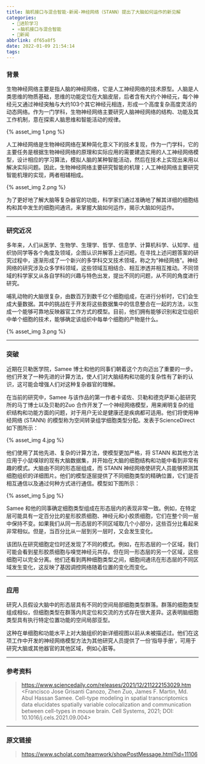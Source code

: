 ```yaml
---
title: 脑机接口与混合智能-新闻-神经网络（STANN）提出了大脑如何运作的新见解
categories:
  - 🌙进阶学习
  - ⭐脑机接口与混合智能
  - 💫新闻
abbrlink: df65a8f5
date: 2022-01-09 21:54:14
tags:
---
```


### 背景

生物神经网络主要是指人脑的神经网络，它是人工神经网络的技术原型。人脑是人类思维的物质基础，思维的功能定位在大脑皮层，后者含有大约个神经元，每个神经元又通过神经突触与大约103个其它神经元相连，形成一个高度复杂高度灵活的动态网络。作为一门学科，生物神经网络主要研究人脑神经网络的结构、功能及其工作机制，意在探索人脑思维和智能活动的规律。

<!--more-->

{% asset_img 1.png %}

人工神经网络是生物神经网络在某种简化意义下的技术复现，作为一门学科，它的主要任务是根据生物神经网络的原理和实际应用的需要建造实用的人工神经网络模型，设计相应的学习算法，模拟人脑的某种智能活动，然后在技术上实现出来用以解决实际问题。因此，生物神经网络主要研究智能的机理；人工神经网络主要研究智能机理的实现，两者相辅相成。

{% asset_img 2.png %}

为了更好地了解大脑等复杂器官的功能，科学家们通过准确地了解其详细的细胞结构和其中发生的细胞间通讯，来掌握大脑如何运作，揭示大脑如何运作。

***

### 研究近况

多年来，人们从医学、生物学、生理学、哲学、信息学、计算机科学、认知学、组织协同学等各个角度及领域，企图认识并解答上述问题。在寻找上述问题答案的研究过程中，逐渐形成了一个新兴的多学科交叉技术领域，称之为“神经网络”。神经网络的研究涉及众多学科领域，这些领域互相结合、相互渗透并相互推动。不同领域的科学家又从各自学科的兴趣与特色出发，提出不同的问题，从不同的角度进行研究。

哺乳动物的大脑很复杂，由数百万到数千亿个细胞组成，在进行分析时，它们会生成大量数据。其中的挑战在于开发将这些数据集中的信息整合在一起的方法，以生成一个能够可靠地反映器官工作方式的模型。目前，他们拥有能够识别和定位组织中单个细胞的技术，能够确定该组织中每单个细胞的产物是什么。

{% asset_img 3.png %}

***

### 突破

近期在贝勒医学院，Samee 博士和他的同事们朝着这个方向迈出了重要的一步。他们开发了一种先进的计算方法，使人们对大脑结构和功能的复杂性有了新的认识，这可能会增强人们对这种复杂器官的理解。

在当前的研究中，Samee 与该作品的第一作者卡诺佐、贝勒和德克萨斯心脏研究所的马丁博士以及贝勒的Zuo 合作开发了一个神经网络模型，用来阐明复杂的组织结构和功能方面的问题，对于用户无论是健康还是疾病都可适用。他们将使用神经网络 (STANN) 的模型称为空间转录组学细胞类型分配。发表于ScienceDirect如下图所示：

{% asset_img 4.jpg %}

他们使用了其他先进、复杂的计算方法，使模型更加严格，将 STANN 和其他方法应用于小鼠嗅球的现有大脑数据集，并开始在大脑的细胞结构和功能中看到非常有趣的模式。大脑由不同的形态层组成，而 STANN 神经网络使研究人员能够预测其细胞组织的详细图片。他们的模型逐层提供了不同细胞类型的精确位置，它们是否相互通信以及通过何种方式进行通信。模型如下图所示：

{% asset_img 5.jpg %}

Samee 和他的同事确定细胞类型组成在形态层内的表现非常一致。例如，在特定层可能具有一定百分比的星形胶质细胞、神经元和小胶质细胞，它们在整个同一层中保持不变。如果我们从同一形态层的不同区域取几个小部分，这些百分比看起来非常相似。但是，当百分比从一层到另一层时，又会发生变化。

该团队在研究细胞定位时还发现了不同的模式。例如，在形态层的一个区域，我们可能会看到星形胶质细胞与嗅觉神经元共存。但在同一形态层的另一个区域，这些细胞可以完全分离。他们还看到两种细胞类型之间，细胞间通讯在形态层的不同区域发生变化，这反映了基因调控网络随着位置的变化而变化。

***

### 应用

研究人员假设大脑中的形态层具有不同的空间局部细胞类型群落。群落的细胞类型组成相似，但细胞类型在群落内共定位和交流的方式存在很大差异。这表明脑细胞类型具有执行特定位置功能的空间局部亚型。

这种在单细胞和功能水平上对大脑组织的新详细视图以前从未被描述过。他们在这项工作中开发的神经网络模型方法为其他研究人员提供了一份‘指导手册’，可用于研究大脑或其他器官的其他区域，例如心脏等。

***

### 参考资料

> <https://www.sciencedaily.com/releases/2021/12/211222153029.htm>
> <Francisco Jose Grisanti Canozo, Zhen Zuo, James F. Martin, Md. Abul Hassan Samee. Cell-type modeling in spatial transcriptomics data elucidates spatially variable colocalization and communication between cell-types in mouse brain. Cell Systems, 2021; DOI: 10.1016/j.cels.2021.09.004>

***

### 原文链接

> <https://www.scholat.com/teamwork/showPostMessage.html?id=11106>
